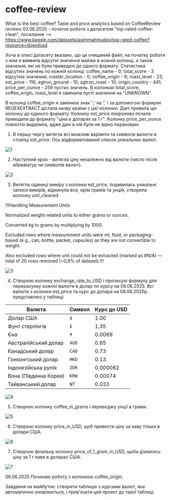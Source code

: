 # coffee-review
What is the best coffee? Taste and price analytics based on CoffeeReview reviews
03.06.2025 - початок роботи з датасетом "top-rated-coffee-clean", посилання --> https://www.kaggle.com/datasets/asimmahmudov/top-rated-coffee?resource=download

Хоча в описі датасету вказано, що це очищений файл, на початку роботи з ним я виявила відсутні значення майже в кожній колонці, а також значення, які не були приведені до одного формату. 
Статистика відсутніх значень по кожній колонці: coffee_name - 0; total_score - 3 відсутніх значення; roaster_location - 0; coffee_origin - 6; roast_level - 23; est_price - 116; agtron_ground - 10; agtron_roast - 10; origin_country - 441; price_per_ounce - 259 пустих значень. В колонках total_score, coffee_origin, roast_level я замінила пусті значення на "UNKNOWN". 

В колонці coffee_origin я замінила знак ';' на ',' і за допомогою формули REGEXEXTRACT дістала назву країни з цієї колонки. Далі привела цю колонку до єдиного формату.
Колонку est_price покроково почала приводити до формату "ціна в доларах за 1 г". Колонку price_per_ounce повністю видалила, адже дані в ній були не вірно пораховані. 
1. В першу чергу витягла всі можливі варіанти та символи валюти в стовпці est_price. Ось відформатований список унікальних валют.

![1](https://github.com/user-attachments/assets/c9f40738-34f3-438d-92df-d7e06b627d16)

2. Наступний крок - витягла ціну незалежно від валюти (число після абревіатур чи символів валют).

![2](https://github.com/user-attachments/assets/15f28cdd-efd7-4fd4-993d-ced9776fd5aa)

3. Витягла одиниці виміру з колонки est_price, подивилась унікальні записи вимірів, відкинула все, крім грамів та унцій, створила колонку unit_cleaned
 
 !!!Handling Measurement Units

Normalized weight-related units to either grams or ounces.

Converted kg to grams by multiplying by 1000.

Excluded rows where measurement units were ml, fluid, or packaging-based (e.g., can, bottle, packet, capsules) as they are not convertible to weight.

Also excluded rows where unit could not be extracted (marked as #N/A) — total of 20 rows removed (~0,9% of dataset).!!!

![3](https://github.com/user-attachments/assets/4a4bf64f-136e-4997-9ae1-3631613f2ae0)

  
4. Створюю колонку exchange_rate_to_USD і прописую формулу для перерахунку кожної валюти в долар по курсу на 06.06.2025. Всі валюти з колонки est_price та курс до долара на 06.06.2025р. представлені у таблиці:

| Валюта                | Символ | Курс до USD|
| --------------------- | ------ | ------- |
| Долар США             | `$`    | 1.00 |
| Фунт стерлінгів       | `£`    | 1.35|
|  Єна                   | `¥`    | 0.0069 |
|  Австралійський долар  |  `AUD` |   0.65|     
|  Канадський долар      |  `CAD` |   0.73 |   
| Гонконгський долар    |  `HKD` |   0.13   |  
|Індонезійська рупія    | `IDR`  | 0,000062|
| Вона (Південна Корея) | `KRW`  | 0.00074 |
| Тайванський долар     | `NT`   | 0.033   |

![4](https://github.com/user-attachments/assets/0e6ccffc-b560-4164-97a8-cdf330e9248b)

5. Створюю колонку coffee_in_grams і переводжу унції в грами.

![5](https://github.com/user-attachments/assets/9a6d3a65-94cb-4afe-aea2-072c4531582d)

6. Створюю колонку price_in_USD, щоб привести ціну за каву тільки в долари США.

![6](https://github.com/user-attachments/assets/b4d2a411-d699-4218-9693-957e05caafe5)

7. Створюю фінальну колонку price_of_1_gram_in_USD, щоби дізнатись ціну за 1 г кави в доларах США.

![7](https://github.com/user-attachments/assets/64719ed6-4839-47fe-a5f2-7b1fed6d24ec)





06.06.2025 Починаю роботу з колонкою coffee_origin.





 





Завдання на майбутнє: створити таблицю з курсами валют, яка автоматично оновлюється, і прив'язати цей проект до такої таблиці.
